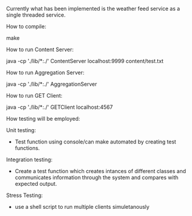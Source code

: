 Currently what has been implemented is the weather feed service as a single threaded service. 

How to compile:

make

How to run Content Server:

java -cp './lib/*:./' ContentServer localhost:9999 content/test.txt

How to run Aggregation Server:

java -cp './lib/*:./' AggregationServer

How to run GET Client:

java -cp './lib/*:./' GETClient localhost:4567


How testing will be employed:

Unit testing:
- Test function using console/can make automated by creating test functions.

Integration testing:
- Create a test function which creates intances of different classes and communicates information through the system and compares with expected output.

Stress Testing:
- use a shell script to run multiple clients simuletanously